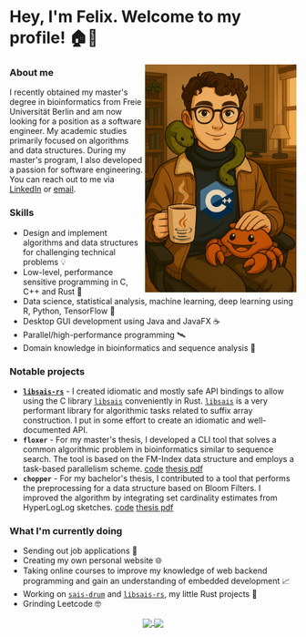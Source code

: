 # Hey, I'm Felix. Welcome to my profile! 🏠🌳

<img height=400 align="right" src="https://raw.githubusercontent.com/feldroop/feldroop/refs/heads/main/FelixWithProgrammingFriends.jpg" />

### About me

I recently obtained my master's degree in bioinformatics from Freie Universität Berlin and am now looking for a position as a software engineer. My academic studies primarily focused on algorithms and data structures. During my master's program, I also developed a passion for software engineering. You can reach out to me via [LinkedIn](https://www.linkedin.com/in/felix-droop/) or [email](mailto:info@felix-droop.de).

### Skills

* Design and implement algorithms and data structures for challenging technical problems 💡
* Low-level, performance sensitive programming in C, C++ and Rust 🦀
* Data science, statistical analysis, machine learning, deep learning using R, Python, TensorFlow 🐍
* Desktop GUI development using Java and JavaFX ☕
* Parallel/high-performance programming 🛰️
* Domain knowledge in bioinformatics and sequence analysis 🧬

### Notable projects

* **[`libsais-rs`]** - I created idiomatic and mostly safe API bindings to allow using the C library [`libsais`] conveniently in Rust. [`libsais`] is a very performant library for algorithmic tasks related to suffix array construction. I put in some effort to create an idiomatic and well-documented API.
* **`floxer`** - For my master's thesis, I developed a CLI tool that solves a common algorithmic problem in bioinformatics similar to sequence search. The tool is based on the FM-Index data structure and employs a task-based parallelism scheme. [code](https://github.com/feldroop/floxer) [thesis pdf](https://raw.githubusercontent.com/feldroop/feldroop/main/FelixDroop_MasterThesis.pdf)
* **`chopper`** - For my bachelor's thesis, I contributed to a tool that performs the preprocessing for a data structure based on Bloom Filters. I improved the algorithm by integrating set cardinality estimates from HyperLogLog sketches. [code](https://github.com/seqan/chopper) [thesis pdf](https://raw.githubusercontent.com/feldroop/feldroop/main/FelixDroop_BachelorThesis.pdf)

<!-- TODO personal website -->

### What I'm currently doing

* Sending out job applications 🧾
* Creating my own personal website 🌐
* Taking online courses to improve my knowledge of web backend programming and gain an understanding of embedded development 📈
* Working on [`sais-drum`] and [`libsais-rs`], my little Rust projects 🤖
* Grinding Leetcode 🤓

[`libsais`]: https://github.com/IlyaGrebnov/libsais
[`libsais-rs`]: https://github.com/feldroop/libsais-rs
[`sais-drum`]: https://github.com/feldroop/sais-drum

<div align="center">
<a href="https://github.com/feldroop/feldroop">
  <picture>
    <source
      srcset="https://github-readme-stats.vercel.app/api?username=feldroop&show_icons=true&theme=gruvbox_light"
      media="(prefers-color-scheme: light), (prefers-color-scheme: no-preference)"
    />
    <source
      srcset="https://github-readme-stats.vercel.app/api?username=feldroop&show_icons=true&theme=gruvbox"
      media="(prefers-color-scheme: dark)"
    />
    <img height=200 align="center" src="https://github-readme-stats.vercel.app/api?username=feldroop&show_icons=true&theme=gruvbox_light" />
  </picture>
<a\>
<a href="https://github.com/feldroop/feldroop">
  <picture>
    <source
      srcset="https://github-readme-stats.vercel.app/api/top-langs/?username=feldroop&langs_count=4&theme=gruvbox_light"
      media="(prefers-color-scheme: light), (prefers-color-scheme: no-preference)"
    />
    <source
      srcset="https://github-readme-stats.vercel.app/api/top-langs/?username=feldroop&langs_count=4&theme=gruvbox"
      media="(prefers-color-scheme: dark)"
    />
    <img height=200 align="center" src="https://github-readme-stats.vercel.app/api/top-langs/?username=feldroop&langs_count=4&theme=gruvbox&layout=compact" />
  </picture>
<a\>
</div>
